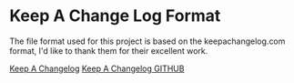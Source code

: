 # Keep A Change Log Format

The file format used for this project is based on the keepachangelog.com format, I'd like to thank them for their excellent work.

[Keep A Changelog](https://keepachangelog.com)
[Keep A Changelog GITHUB](https://github.com/olivierlacan/keep-a-changelog)